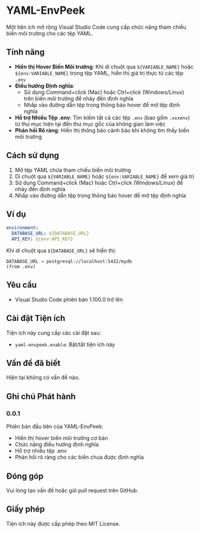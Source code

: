 # YAML-EnvPeek

Một tiện ích mở rộng Visual Studio Code cung cấp chức năng tham chiếu biến môi trường cho các tệp YAML.

## Tính năng

- **Hiển thị Hover Biến Môi trường**: Khi di chuột qua `${VARIABLE_NAME}` hoặc `${env:VARIABLE_NAME}` trong tệp YAML, hiển thị giá trị thực từ các tệp `.env`
- **Điều hướng Định nghĩa**: 
  - Sử dụng Command+click (Mac) hoặc Ctrl+click (Windows/Linux) trên biến môi trường để nhảy đến định nghĩa
  - Nhấp vào đường dẫn tệp trong thông báo hover để mở tệp định nghĩa
- **Hỗ trợ Nhiều Tệp .env**: Tìm kiếm tất cả các tệp `.env` (bao gồm `.xxxenv`) từ thư mục hiện tại đến thư mục gốc của không gian làm việc
- **Phản hồi Rõ ràng**: Hiển thị thông báo cảnh báo khi không tìm thấy biến môi trường

## Cách sử dụng

1. Mở tệp YAML chứa tham chiếu biến môi trường
2. Di chuột qua `${VARIABLE_NAME}` hoặc `${env:VARIABLE_NAME}` để xem giá trị
3. Sử dụng Command+click (Mac) hoặc Ctrl+click (Windows/Linux) để nhảy đến định nghĩa
4. Nhấp vào đường dẫn tệp trong thông báo hover để mở tệp định nghĩa

## Ví dụ

```yaml
environment:
  DATABASE_URL: ${DATABASE_URL}
  API_KEY: ${env:API_KEY}
```

Khi di chuột qua `${DATABASE_URL}` sẽ hiển thị:
```
DATABASE_URL → postgresql://localhost:5432/mydb
(from .env)
```

## Yêu cầu

- Visual Studio Code phiên bản 1.100.0 trở lên

## Cài đặt Tiện ích

Tiện ích này cung cấp các cài đặt sau:

* `yaml-envpeek.enable`: Bật/tắt tiện ích này

## Vấn đề đã biết

Hiện tại không có vấn đề nào.

## Ghi chú Phát hành

### 0.0.1

Phiên bản đầu tiên của YAML-EnvPeek:
- Hiển thị hover biến môi trường cơ bản
- Chức năng điều hướng định nghĩa
- Hỗ trợ nhiều tệp .env
- Phản hồi rõ ràng cho các biến chưa được định nghĩa

## Đóng góp

Vui lòng tạo vấn đề hoặc gửi pull request trên GitHub.

## Giấy phép

Tiện ích này được cấp phép theo MIT License. 